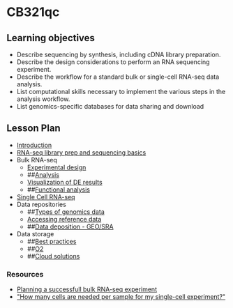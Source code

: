 # CB321qc
## Learning objectives

* Describe sequencing by synthesis, including cDNA library preparation.
* Describe the design considerations to perform an RNA sequencing experiment.
* Describe the workflow for a standard bulk or single-cell RNA-seq data analysis.
* List computational skills necessary to implement the various steps in the analysis workflow.
* List genomics-specific databases for data sharing and download

## Lesson Plan

* [Introduction](slides/Intro_to_rnaseq_lecture_cb321.pdf)
* [RNA-seq library prep and sequencing basics](https://hbctraining.github.io/Intro-to-rnaseq-hpc-salmon-flipped/lessons/01_intro-to-RNAseq.html)
* Bulk RNA-seq
    * [Experimental design](https://hbctraining.github.io/DGE_workshop_salmon_online/lessons/experimental_planning_considerations.html)
    * ##[Analysis](https://hbctraining.github.io/rnaseq-cb321/lessons/analysis_methods.html)
    * [Visualization of DE results](https://hbctraining.github.io/Training-modules/planning_successful_rnaseq/lessons/data_visualization.html)
    * ##[Functional analysis]()
* [Single Cell RNA-seq](slides/Intro-to-scRNAseq-analysis.pdf)
* Data repositories
    * ##[Types of genomics data]()
    * [Accessing reference data](https://hbctraining.github.io/Accessing_public_genomic_data/lessons/accessing_genome_reference_data.html)
    * ##[Data deposition - GEO/SRA]()
* Data storage 
    * ##[Best practices]()
    * ##[O2]()
    * ##[Cloud solutions]()

### Resources

* [Planning a successfull bulk RNA-seq experiment](https://hbctraining.github.io/Training-modules/planning_successful_rnaseq/#contents)
* ["How many cells are needed per sample for my single-cell experiment?"](https://satijalab.org/howmanycells/)

